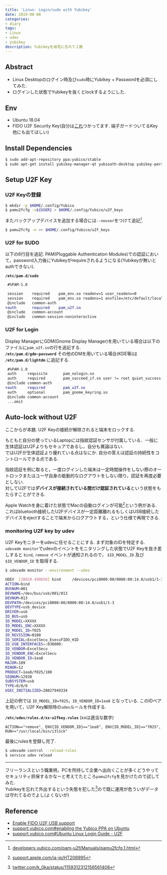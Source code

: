 ```yaml
---
title: 'Linux: Login/sudo with Yubikey'
date: 2019-08-08
categories:
- diary
tags:
- Linux
- udev
- yubikey
description: Yubikeyを自宅に忘れて１敗
---
```


## Abstract
- Linux Desktopのログイン時及び`sudo`時にYubikey + Passwordを必須にしてみた.
- ログインした状態でYubikeyを抜くとlockするようにした.

## Env
- Ubuntu 18.04
- FIDO U2F Security Key(自分は[これ](https://www.amazon.co.jp/dp/B06XHTKFH3/ref=cm_sw_em_r_mt_dp_U_Ha5sDbS6H12P6)つかってます. 端子ガードついてるKey他にも出てほしい)

## Install Dependencies

```sh
$ sudo add-apt-repository ppa:yubico/stable
$ sudo apt-get install yubikey-manager-qt yubioath-desktop yubikey-personalization-gui
```

## Setup U2F Key
### U2F Keyの登録

```sh
$ mkdir -p $HOME/.config/Yubico
$ pamu2fcfg -u${USER} > $HOME/.config/Yubico/u2f_keys
```

またバックアップデバイスを追加する場合には`--nouser`をつけて追記[^pamu2fcfg].

```sh
$ pamu2fcfg -n >> $HOME/.config/Yubico/u2f_keys
```

### U2F for SUDO
以下の6行目を追記. PAM(Pluggable Authentication Modules)での認証において，password入力後にYubikeyがrequireされるようになる(Yubikeyが無いとauthできない).

**`/etc/pam.d/sudo`**

```diff
 #%PAM-1.0

 session    required    pam_env.so readenv=1 user_readenv=0
 session    required    pam_env.so readenv=1 envfile=/etc/default/locale user_readenv=0
 @include   common-auth
+auth       required    pam_u2f.so
 @include   common-account
 @include   common-session-noninteractive
```

### U2F for Login
Display ManagerにGDM(Gnome Display Manager)を用いている場合は以下のファイルに`pam_u2f.so`の行を追記する.  
**`/etc/pam.d/gdm-password`**
その他のDMを用いている場合(KDE等)は **`/etc/pam.d/lightdm`** に追記する.


```diff
 #%PAM-1.0
 auth     requisite       pam_nologin.so
 auth     required        pam_succeed_if.so user != root quiet_success
 @include common-auth
+auth     required        pam_u2f.so
 auth     optional        pam_gnome_keyring.so
 @include common-account
 ...omit
```

## Auto-lock without U2F
ここからが本題. U2F Keyの接続が解除されると端末をロックする.  

もともと自分の使っているLaptopには指紋認証センサが付属している．一般に生体認証はU2Fよりもセキュアであるし，自分も異論はない.  
ではU2Fが生体認証より優れている点はなにか. 自分の答えは認証の持続性をコントロールできる点である.  

指紋認証を例に取ると，一度ログインした端末は一定時間操作をしない際のオートロックまたはユーザ自身の能動的なログアウトをしない限り，認証を再度必要としない.  
対してU2Fでは**デバイスが接続されている間だけ認証されている**という状態をもたらすことができる.

Apple Watchを身に着けた状態でMacの自動ログインが可能[^applewatch]という例がある.
これはbluetooth接続したU2Fデバイスが一定距離離れるもしくはUSB接続したデバイスをejectすることで端末からログアウトする，という仕様で再現できる.

### monitoring U2F key by udev
U2F Keyモニターをudevに任せることにする. まず対象のIDを特定する.
`udevadm monitor`でudevのイベントをモニタリングした状態でU2F Keyを抜き差しすると `bind`, `remove` イベントが通知されるので， `$ID_MODEL_ID` 及び `$ID_VENDOR_ID` を取得する.

```sh
$ udevadm monitor --environment --udev

UDEV  [28028.490650] bind     /devices/pci0000:00/0000:00:14.0/usb1/1-3 (usb)
ACTION=bind
BUSNUM=001
DEVNAME=/dev/bus/usb/001/013
DEVNUM=013
DEVPATH=/devices/pci0000:00/0000:00:14.0/usb1/1-3
DEVTYPE=usb_device
DRIVER=usb
ID_BUS=usb
ID_MODEL=XXXXX
ID_MODEL_ENC=XXXXX
ID_MODEL_ID=f025
ID_REVISION=0100
ID_SERIAL=ExcelSecu_EsecuFIDO_HID
ID_USB_INTERFACES=:030000:
ID_VENDOR=ExcelSecu
ID_VENDOR_ENC=ExcelSecu
ID_VENDOR_ID=1ea8
MAJOR=189
MINOR=12
PRODUCT=1ea8/f025/100
SEQNUM=12938
SUBSYSTEM=usb
TYPE=0/0/0
USEC_INITIALIZED=28027949334
```

上記の例では `ID_MODEL_ID=f025`，`ID_VENDOR_ID=1ea8` となっている.
このIDペアを用いて，U2F Key解除時の`udev`ルールを作成する.

**`/etc/udev/rules.d/xx-u2fkey.rules`** (xxは適当な数字)

```config
ACTION=="remove", ENV{ID_VENDOR_ID}=="1ea8", ENV{ID_MODEL_ID}=="f025", RUN+="/usr/local/bin/i3lock"
```

最後にrulesを登録し完了.

```sh
$ udevadm control --reload-rules
$ service udev reload
```

---
フリーランスという職業柄，PCを所持して企業へ出向くことが多くどうやってセキュリティ担保するかなーと考えてたところ`pamu2fcfg`を見かけたので試してみた.  
Yubikeyを忘れて外出するという失態を犯した[^twi]ので既に運用が危ういがデータは守れてるのでよし(よくないが)


## Reference
[^pamu2fcfg]: [developers.yubico.com/pam-u2f/Manuals/pamu2fcfg.1.html](https://developers.yubico.com/pam-u2f/Manuals/pamu2fcfg.1.html)
[^applewatch]: [support.apple.com/ja-jp/HT206995](https://support.apple.com/ja-jp/HT206995)
[^twi]: [twitter.com/k_0ka/status/1159312312156561408](https://twitter.com/k_0ka/status/1159312312156561408)
- [Enable FIDO U2F USB support](https://wiki.gentoo.org/wiki/Pam_u2f)
- [support.yubico.com#enabling the Yubico PPA on Ubuntu](https://support.yubico.com/support/solutions/articles/15000010964-enabling-the-yubico-ppa-on-ubuntu)
- [support.yubico.com#Ubuntu Linux Login Guide - U2F](https://support.yubico.com/support/solutions/articles/15000011356-ubuntu-linux-login-guide-u2f)

